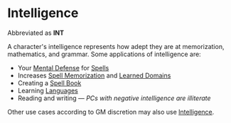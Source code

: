 # Intelligence

Abbreviated as **INT**

A character's intelligence represents how adept they are at memorization, mathematics, and grammar. Some applications of intelligence are:

- Your [Mental Defense](../Derived%20Statistics/Mental%20Defense.md) for [Spells](../../Magic/Spells.md)
- Increases [Spell Memorization](../../Magic/Spellcasting/Spell%20Learning/Spell%20Memorization.md) and [Learned Domains](../../Magic/Spellcasting/Spell%20Learning/Learned%20Domains.md)
- Creating a [Spell Book](../../Magic/Spellcasting/Spell%20Learning/Spell%20Book.md)
- Learning [Languages](../Ancenstries/The%20People%20of%20Mithrinia/Languages/Languages.md)
- Reading and writing — *PCs with negative intelligence are illiterate*

Other use cases according to GM discretion may also use [Intelligence]().
